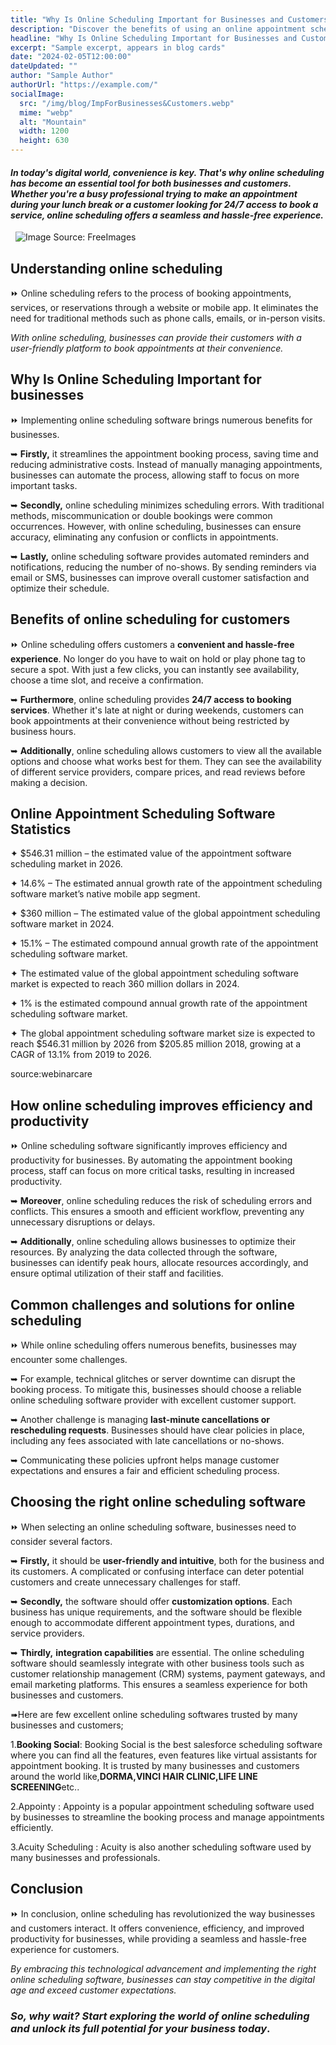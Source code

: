 ```yaml
---
title: "Why Is Online Scheduling Important for Businesses and Customers? | Blog"
description: "Discover the benefits of using an online appointment scheduling software for businesses and customers. Improve efficiency and increase customer satisfaction."
headline: "Why Is Online Scheduling Important for Businesses and Customers?"
excerpt: "Sample excerpt, appears in blog cards"
date: "2024-02-05T12:00:00"
dateUpdated: ""
author: "Sample Author"
authorUrl: "https://example.com/"
socialImage:
  src: "/img/blog/ImpForBusinesses&Customers.webp"
  mime: "webp"
  alt: "Mountain"
  width: 1200
  height: 630
---
```


#### _In today's digital world, convenience is key. That's why online scheduling has become an essential tool for both businesses and customers. Whether you're a busy professional trying to make an appointment during your lunch break or a customer looking for 24/7 access to book a service, online scheduling offers a seamless and hassle-free experience._

&nbsp;
![Image Source: FreeImages](/img/blog/ImpForBusinesses&Customers.webp)

## Understanding online scheduling

⏩ Online scheduling refers to the process of booking appointments, services, or reservations through a website or mobile app. It eliminates the need for traditional methods such as phone calls, emails, or in-person visits.

_With online scheduling, businesses can provide their customers with a user-friendly platform to book appointments at their convenience._

## Why Is Online Scheduling Important for businesses

⏩ Implementing online scheduling software brings numerous benefits for businesses.

➥ **Firstly,** it streamlines the appointment booking process, saving time and reducing administrative costs. Instead of manually managing appointments, businesses can automate the process, allowing staff to focus on more important tasks.

➥ **Secondly,** online scheduling minimizes scheduling errors. With traditional methods, miscommunication or double bookings were common occurrences. However, with online scheduling, businesses can ensure accuracy, eliminating any confusion or conflicts in appointments.

➥ **Lastly,** online scheduling software provides automated reminders and notifications, reducing the number of no-shows. By sending reminders via email or SMS, businesses can improve overall customer satisfaction and optimize their schedule.

## Benefits of online scheduling for customers

⏩ Online scheduling offers customers a **convenient and hassle-free experience**. No longer do you have to wait on hold or play phone tag to secure a spot. With just a few clicks, you can instantly see availability, choose a time slot, and receive a confirmation.

➥ **Furthermore**, online scheduling provides **24/7 access to booking services**. Whether it's late at night or during weekends, customers can book appointments at their convenience without being restricted by business hours.

➥ **Additionally**, online scheduling allows customers to view all the available options and choose what works best for them. They can see the availability of different service providers, compare prices, and read reviews before making a decision.

## Online Appointment Scheduling Software Statistics

✦ $546.31 million – the estimated value of the appointment software scheduling market in 2026.

✦ 14.6% – The estimated annual growth rate of the appointment scheduling software market’s native mobile app segment.

✦ $360 million – The estimated value of the global appointment scheduling software market in 2024.

✦ 15.1% – The estimated compound annual growth rate of the appointment scheduling software market.

✦ The estimated value of the global appointment scheduling software market is expected to reach 360 million dollars in 2024.

✦ 1% is the estimated compound annual growth rate of the appointment scheduling software market.

✦ The global appointment scheduling software market size is expected to reach $546.31 million by 2026 from $205.85 million 2018, growing at a CAGR of 13.1% from 2019 to 2026.

source:webinarcare

## How online scheduling improves efficiency and productivity

⏩ Online scheduling software significantly improves efficiency and productivity for businesses. By automating the appointment booking process, staff can focus on more critical tasks, resulting in increased productivity.

➥ **Moreover**, online scheduling reduces the risk of scheduling errors and conflicts. This ensures a smooth and efficient workflow, preventing any unnecessary disruptions or delays.

➥ **Additionally**, online scheduling allows businesses to optimize their resources. By analyzing the data collected through the software, businesses can identify peak hours, allocate resources accordingly, and ensure optimal utilization of their staff and facilities.

## Common challenges and solutions for online scheduling

⏩ While online scheduling offers numerous benefits, businesses may encounter some challenges.

➥ For example, technical glitches or server downtime can disrupt the booking process. To mitigate this, businesses should choose a reliable online scheduling software provider with excellent customer support.

➥ Another challenge is managing **last-minute cancellations or rescheduling requests**. Businesses should have clear policies in place, including any fees associated with late cancellations or no-shows.

➥ Communicating these policies upfront helps manage customer expectations and ensures a fair and efficient scheduling process.

## Choosing the right online scheduling software

⏩ When selecting an online scheduling software, businesses need to consider several factors.

➥ **Firstly,** it should be **user-friendly and intuitive**, both for the business and its customers. A complicated or confusing interface can deter potential customers and create unnecessary challenges for staff.

➥ **Secondly,** the software should offer **customization options**. Each business has unique requirements, and the software should be flexible enough to accommodate different appointment types, durations, and service providers.

➥ **Thirdly,** **integration capabilities** are essential. The online scheduling software should seamlessly integrate with other business tools such as customer relationship management (CRM) systems, payment gateways, and email marketing platforms. This ensures a seamless experience for both businesses and customers.

➠Here are few excellent online scheduling softwares trusted by many businesses and customers;

1.**Booking Social**: Booking Social is the best salesforce scheduling software where you can find all the features, even features like virtual assistants for appointment booking.
It is trusted by many businesses and customers around the world like,**DORMA,VINCI HAIR CLINIC,LIFE LINE SCREENING**etc..

2.Appointy : Appointy is a popular appointment scheduling software used by businesses to streamline the booking process and manage appointments efficiently.

3.Acuity Scheduling : Acuity is also another scheduling software used by many businesses and professionals.

## Conclusion

⏩ In conclusion, online scheduling has revolutionized the way businesses and customers interact. It offers convenience, efficiency, and improved productivity for businesses, while providing a seamless and hassle-free experience for customers.

<span style="font-style: italic;">By embracing this technological advancement and implementing the right online scheduling software, businesses can stay competitive in the digital age and exceed customer expectations. </span>

### _So, why wait? Start exploring the world of online scheduling and unlock its full potential for your business today_.

